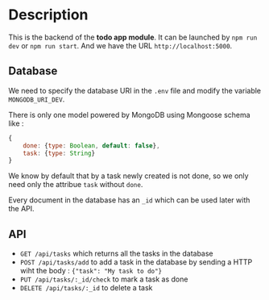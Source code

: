 # Description
This is the backend of the **todo app module**. It can be launched by `npm run dev` or `npm run start`. And we have the URL `http://localhost:5000`.

## Database
We need to specify the database URI in the `.env` file and modify the variable `MONGODB_URI_DEV`.

There is only one model powered by MongoDB using Mongoose schema like :
```javascript
{    
    done: {type: Boolean, default: false},
    task: {type: String}
}
```
We know by default that by a task newly created is not done, so we only need only the attribue `task` without `done`.

Every document in the database has an `_id` which can be used later with the API.

## API
* `GET /api/tasks` which returns all the tasks in the database
* `POST /api/tasks/add` to add a task in the database by sending a HTTP wiht the body : `{"task": "My task to do"}`
* `PUT /api/tasks/:_id/check` to mark a task as done
* `DELETE /api/tasks/:_id` to delete a task